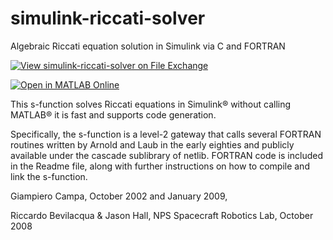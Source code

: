 # simulink-riccati-solver
Algebraic Riccati equation solution in Simulink via C and FORTRAN

[![View simulink-riccati-solver on File Exchange](https://www.mathworks.com/matlabcentral/images/matlab-file-exchange.svg)](https://www.mathworks.com/matlabcentral/fileexchange/2651-simulink-riccati-solver)

[![Open in MATLAB Online](https://www.mathworks.com/images/responsive/global/open-in-matlab-online.svg)](https://matlab.mathworks.com/open/github/v1?repo=giampy1969/simulink-riccati-solver)

This s-function solves Riccati equations in Simulink&reg; without calling MATLAB&reg; it is fast and supports code generation.

Specifically, the s-function is a level-2 gateway that calls several FORTRAN routines written by Arnold and Laub in the early eighties and publicly available under the cascade sublibrary of netlib. FORTRAN code is included in the Readme file, along with further instructions on how to compile and link the s-function.

Giampiero Campa, October 2002 and January 2009,

Riccardo Bevilacqua & Jason Hall, NPS Spacecraft Robotics Lab, October 2008
